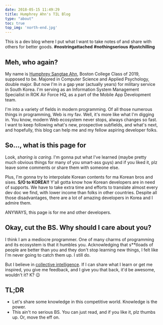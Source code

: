 ```yaml
---
date: 2018-05-15 11:49:29
title: Humphrey Ahn's TIL Blog
type: "about"
toc: true
top_img: 'north-end.jpg'
---
```

This is a dev blog where I put what I want to take notes of and share with others for better goods. **#nostringattached** **#nothingserious** **#justchilling**

## Meh, who again?
My name is [Humphrey Sangtae Ahn](https://github.com/ahnsv), Boston College Class of 2019, supposed to be. Majored in Computer Science and Applied Psychology, double major. But now I'm in a gap year (actually years) for military service in South Korea. I'm serving as an Information System Management Specialist in ROK Air Force HQ, as a part of the Mobile App Development team. 

I'm into a variety of fields in modern programming. Of all those numerous things in programming, Web is my fav. Well, it's more like what I'm digging in. You know, modern Web ecosystem never stops, always changes so fast. I want to keep following what's new, prospective subfields, and what's next, and hopefully, this blog can help me and my fellow aspiring developer folks.

## So..., what is this page for

Look, *sharing is caring*. I'm gonna put what I've learned (maybe pretty much obvious things for many of you smart-ass guys) and if you liked it, plz leave some comments or share them with someone else. 

Plus, I'm gonna try to interpolate Korean contents for ma Korean bros and sises. **S/O to KOREA!!** Y'all gotta know how Korean developers are in need of supports. We have to take extra time and efforts to translate almost every dev doc we find, with lower income than folks in other countries. Despite all those disadvantages, there are a lot of amazing developers in Korea and I admire them.

ANYWAYS, this page is for me and other developers.

## Okay, cut the BS. Why should I care about you?

I think I am a mediocre programmer. One of many charms of programming and its ecosystem is that it humbles you. Acknowledging that s**tloads of people are better than you and they don't stop learning new things, I felt like I'm never going to catch them up. I still do. 

But I believe in [collective intelligence](https://en.wikipedia.org/wiki/Collective_intelligence). If I can share what I learn or get me inspired, you give me feedback, and I give you that back, it'd be awesome, wouldn't it? K? :wink:

## TL;DR
* Let's share some knowledge in this competitive world. Knowledge is the power.
* This ain't no serious BS. You can just read, and if you like it, plz thumbs up. Or, move the eff on.